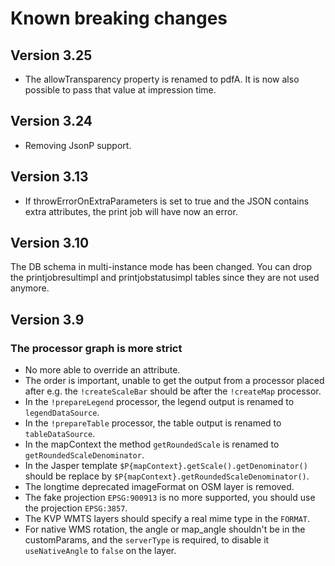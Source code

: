 # Known breaking changes

## Version 3.25

- The allowTransparency property is renamed to pdfA. It is now also possible to pass that value
  at impression time.

## Version 3.24

- Removing JsonP support.

## Version 3.13

- If throwErrorOnExtraParameters is set to true and the JSON contains extra attributes,
  the print job will have now an error.

## Version 3.10

The DB schema in multi-instance mode has been changed. You can drop the
printjobresultimpl and printjobstatusimpl tables since they are not used anymore.

## Version 3.9

### The processor graph is more strict

- No more able to override an attribute.
- The order is important, unable to get the output from a processor placed after
  e.g. the `!createScaleBar` should be after the `!createMap` processor.
- In the `!prepareLegend` processor, the legend output is renamed to `legendDataSource`.
- In the `!prepareTable` processor, the table output is renamed to `tableDataSource`.
- In the mapContext the method `getRoundedScale` is renamed to `getRoundedScaleDenominator`.
- In the Jasper template `$P{mapContext}.getScale().getDenominator()` should be replace by
  `$P{mapContext}.getRoundedScaleDenominator()`.
- The longtime deprecated imageFormat on OSM layer is removed.
- The fake projection `EPSG:900913` is no more supported, you should use the projection `EPSG:3857`.
- The KVP WMTS layers should specify a real mime type in the `FORMAT`.
- For native WMS rotation, the angle or map_angle shouldn't be in the customParams,
  and the `serverType` is required, to disable it `useNativeAngle` to `false` on the layer.
